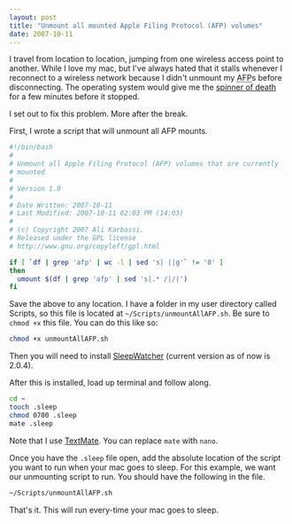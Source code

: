 ```yaml
---
layout: post
title: "Unmount all mounted Apple Filing Protocol (AFP) volumes"
date: 2007-10-11
---
```


I travel from location to location, jumping from one wireless access point to another. While I love my mac, but I've always hated that it stalls whenever I reconnect to a wireless network because I didn't unmount my <abbr title="Apple Filing Protocol">AFP</abbr>s before disconnecting. The operating system would give me the [spinner of death] for a few minutes before it stopped.

I set out to fix this problem. More after the break.

First, I wrote a script that will unmount all AFP mounts.

```bash
#!/bin/bash
#
# Unmount all Apple Filing Protocol (AFP) volumes that are currently
# mounted
#
# Version 1.0
#
# Date Written: 2007-10-11
# Last Modified: 2007-10-11 02:03 PM (14:03)
#
# (c) Copyright 2007 Ali Karbassi.
# Released under the GPL license
# http://www.gnu.org/copyleft/gpl.html

if [ `df | grep 'afp' | wc -l | sed 's| ||g'` != '0' ]
then
  umount $(df | grep 'afp' | sed 's|.* /|/|')
fi
```

Save the above to any location. I have a folder in my user directory called Scripts, so this file is located at `~/Scripts/unmountAllAFP.sh`. Be sure to `chmod +x` this file. You can do this like so:

```bash
chmod +x unmountAllAFP.sh
```

Then you will need to install [SleepWatcher] (current version as of now is 2.0.4).

After this is installed, load up terminal and follow along.

```bash
cd ~
touch .sleep
chmod 0700 .sleep
mate .sleep
```

Note that I use [TextMate]. You can replace `mate` with `nano`.

Once you have the `.sleep` file open, add the absolute location of the script you want to run when your mac goes to sleep. For this example, we want our unmounting script to run. You should have the following in the file.

```bash
~/Scripts/unmountAllAFP.sh
```

That's it. This will run every-time your mac goes to sleep.

[spinner of death]: http://en.wikipedia.org/wiki/Spinning_wait_cursor
[SleepWatcher]: http://www.bernhard-baehr.de/
[TextMate]: http://macromates.com/
